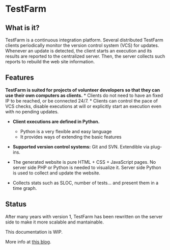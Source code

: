 TestFarm
========

What is it?
-----------

TestFarm is a continuous integration platform.
Several distributed TestFarm clients periodically monitor
the version control system (VCS) for updates.
Whenever an update is detected, the client starts an execution
and its results are reported to the centralized server.
Then, the server collects such reports to rebuild the web site information.

Features
--------

**TestFarm is suited for projects of volunteer developers
so that they can use their own computers as clients.**
	* Clients do not need to have an fixed IP to be reached, or be connected 24/7.
	* Clients can control the pace of VCS checks,
	  disable executions at will or
	  explicitly start an execution even with no pending updates.

* **Client executions are defined in Python.**
	* Python is a very flexible and easy language
	* It provides ways of extending the basic features

* **Supported version control systems:** Git and SVN. Extendible via plug-ins.

* The generated website is pure HTML + CSS + JavaScript pages.
  No server side PHP or Python is needed to visualize it.
  Server side Python is used to collect and update the website.
* Collects stats such as SLOC, number of tests... and
  present them in a time graph.

Status
------

After many years with version 1, TestFarm has been rewritten
on the server side to make it more scalable and mantainable.



This documentation is WIP.

More info at [this blog][here].

[here]: http://canvoki.net/coder/blog/2013-03-21-refactoring-the-testfarm-server.html




